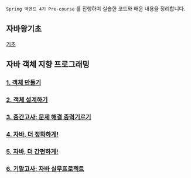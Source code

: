 `Spring 백엔드 4기 Pre-course` 를 진행하며 실습한 코드와 배운 내용을 정리합니다.

## 자바왕기초
[기초](src/HelloWorld)

## 자바 객체 지향 프로그래밍
### [1. 객체 만들기](src/BankAccount)
### [2. 객체 설계하기](src/BankAccount)
### [3. 중간고사: 문제 해결 증력기르기](src/Midterm)
### [4. 자바, 더 정화하게!](src/MoreAccurateJava)
### [5. 자바, 더 간편하게!](src/MadeSimpleJava)
### [6. 기말고사: 자바 실무프로젝트](src/Final)
